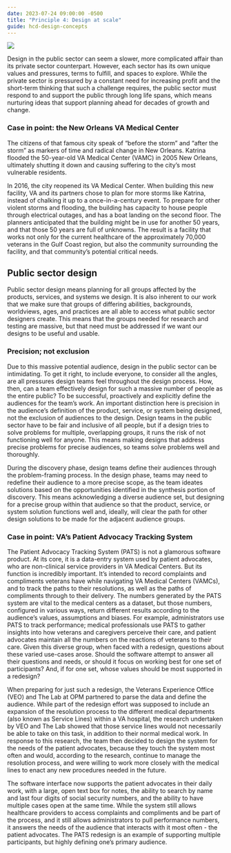 ```yaml
---
date: 2023-07-24 09:00:00 -0500
title: "Principle 4: Design at scale"
guide: hcd-design-concepts
---
```


[![](https://lh4.googleusercontent.com/vQYMxRGarsRgdAP16Uh7xNA6VPplDeWFyE0A40SgxUV-zCq6kxlSx2OJx154lqkRABZsPzi0JBDFqt901ItGB8eCsWz4aZPccfjkLYneHOMZr6xtsyMeE995Mq1u0T2btMkAsGn8HzhnzFMipXs5qoFf6rnL7YNY2ar7zqUdqIMGV1cM_mr8ihOnjx7_ZA)](https://the-lab-at-opm.github.io/website/assets/img/lab/hcd-guide/design/principles-participants.svg)

Design in the public sector can seem a slower, more complicated affair than its private sector counterpart. However, each sector has its own unique values and pressures, terms to fulfill, and spaces to explore. While the private sector is pressured by a constant need for increasing profit and the short-term thinking that such a challenge requires, the public sector must respond to and support the public through long life spans, which means nurturing ideas that support planning ahead for decades of growth and change.


### Case in point: the New Orleans VA Medical Center

The citizens of that famous city speak of “before the storm” and “after the storm” as markers of time and radical change in New Orleans. Katrina flooded the 50-year-old VA Medical Center (VAMC) in 2005 New Orleans, ultimately shutting it down and causing suffering to the city’s most vulnerable residents.

In 2016, the city reopened its VA Medical Center. When building this new facility, VA and its partners chose to plan for more storms like Katrina, instead of chalking it up to a once-in-a-century event. To prepare for other violent storms and flooding, the building has capacity to house people through electrical outages, and has a boat landing on the second floor. The planners anticipated that the building might be in use for another 50 years, and that those 50 years are full of unknowns. The result is a facility that works not only for the current healthcare of the approximately 70,000 veterans in the Gulf Coast region, but also the community surrounding the facility, and that community’s potential critical needs.


## Public sector design

Public sector design means planning for all groups affected by the products, services, and systems we design. It is also inherent to our work that we make sure that groups of differing abilities, backgrounds, worldviews, ages, and practices are all able to access what public sector designers create. This means that the groups needed for research and testing are massive, but that need must be addressed if we want our designs to be useful and usable.


### Precision; not exclusion

Due to this massive potential audience, design in the public sector can be intimidating. To get it right, to include everyone, to consider all the angles, are all pressures design teams feel throughout the design process. How, then, can a team effectively design for such a massive number of people as the entire public? To be successful, proactively and explicitly define the audiences for the team’s work. An important distinction here is precision in the audience’s definition of the product, service, or system being designed, not the exclusion of audiences to the design. Design teams in the public sector have to be fair and inclusive of all people, but if a design tries to solve problems for multiple, overlapping groups, it runs the risk of not functioning well for anyone. This means making designs that address precise problems for precise audiences, so teams solve problems well and thoroughly.

During the discovery phase, design teams define their audiences through the problem-framing process. In the design phase, teams may need to redefine their audience to a more precise scope, as the team ideates solutions based on the opportunities identified in the synthesis portion of discovery. This means acknowledging a diverse audience set, but designing for a precise group within that audience so that the product, service, or system solution functions well and, ideally, will clear the path for other design solutions to be made for the adjacent audience groups.


### Case in point: VA’s Patient Advocacy Tracking System

The Patient Advocacy Tracking System (PATS) is not a glamorous software product. At its core, it is a data-entry system used by patient advocates, who are non-clinical service providers in VA Medical Centers. But its function is incredibly important. It’s intended to record complaints and compliments veterans have while navigating VA Medical Centers (VAMCs), and to track the paths to their resolutions, as well as the paths of compliments through to their delivery. The numbers generated by the PATS system are vital to the medical centers as a dataset, but those numbers, configured in various ways, return different results according to the audience’s values, assumptions and biases. For example, administrators use PATS to track performance; medical professionals use PATS to gather insights into how veterans and caregivers perceive their care, and patient advocates maintain all the numbers on the reactions of veterans to their care. Given this diverse group, when faced with a redesign, questions about these varied use-cases arose. Should the software attempt to answer all their questions and needs, or should it focus on working best for one set of participants? And, if for one set, whose values should be most supported in a redesign?

When preparing for just such a redesign, the Veterans Experience Office (VEO) and The Lab at OPM partnered to parse the data and define the audience. While part of the redesign effort was supposed to include an expansion of the resolution process to the different medical departments (also known as Service Lines) within a VA hospital, the research undertaken by VEO and The Lab showed that those service lines would not necessarily be able to take on this task, in addition to their normal medical work. In response to this research, the team then decided to design the system for the needs of the patient advocates, because they touch the system most often and would, according to the research, continue to manage the resolution process, and were willing to work more closely with the medical lines to enact any new procedures needed in the future.

The software interface now supports the patient advocates in their daily work, with a large, open text box for notes, the ability to search by name and last four digits of social security numbers, and the ability to have multiple cases open at the same time. While the system still allows healthcare providers to access complaints and compliments and be part of the process, and it still allows administrators to pull performance numbers, it answers the needs of the audience that interacts with it most often - the patient advocates. The PATS redesign is an example of supporting multiple participants, but highly defining one’s primary audience.
